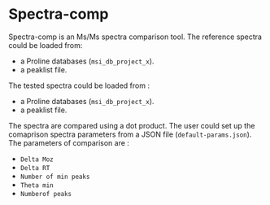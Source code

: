 # Spectra-comp
Spectra-comp is an Ms/Ms spectra comparison tool. The reference spectra could be loaded from:
* a Proline databases (<code>msi_db_project_x</code>). 
* a peaklist file.</br>

The tested spectra could be loaded from :

* a Proline databases (<code>msi_db_project_x</code>). 
* a peaklist file.

The spectra are compared using a dot product. The user could set up the comaprison spectra parameters from a JSON file (<code>default-params.json</code>).
The parameters of comparison are :
* <code>Delta Moz</code>
* <code>Delta RT</code>   
* <code>Number of min peaks</code>    
* <code>Theta min</code>    
* <code>Numberof peaks</code>    
